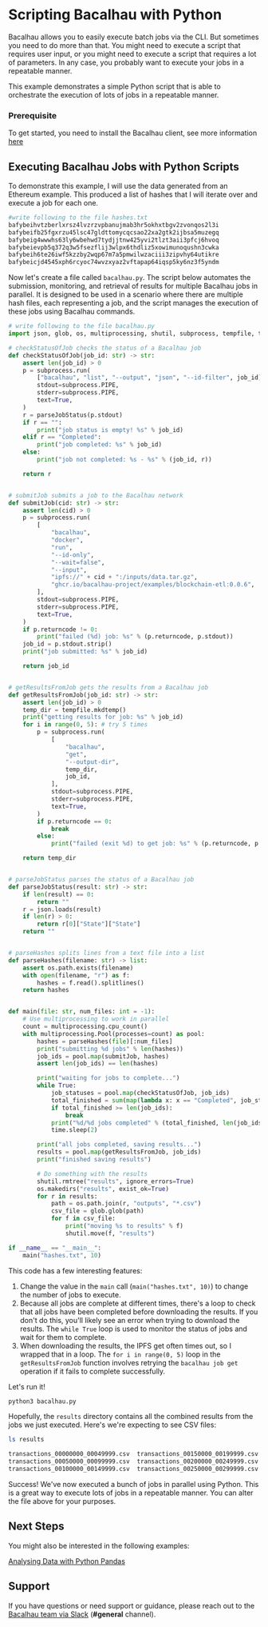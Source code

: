 # Scripting Bacalhau with Python

Bacalhau allows you to easily execute batch jobs via the CLI. But sometimes you need to do more than that. You might need to execute a script that requires user input, or you might need to execute a script that requires a lot of parameters. In any case, you probably want to execute your jobs in a repeatable manner.

This example demonstrates a simple Python script that is able to orchestrate the execution of lots of jobs in a repeatable manner.

### Prerequisite

To get started, you need to install the Bacalhau client, see more information [here](../../../getting-started/installation.md)

## Executing Bacalhau Jobs with Python Scripts

To demonstrate this example, I will use the data generated from an Ethereum example. This produced a list of hashes that I will iterate over and execute a job for each one.

```python
#write following to the file hashes.txt
bafybeihvtzberlxrsz4lvzrzvpbanujmab3hr5okhxtbgv2zvonqos2l3i
bafybeifb25fgxrzu45lsc47gldttomycqcsao22xa2gtk2ijbsa5muzegq
bafybeig4wwwhs63ly6wbehwd7tydjjtnw425yvi2tlzt3aii3pfcj6hvoq
bafybeievpb5q372q3w5fsezflij3wlpx6thdliz5xowimunoqushn3cwka
bafybeih6te26iwf5kzzby2wqp67m7a5pmwilwzaciii3zipvhy64utikre
bafybeicjd4545xph6rcyoc74wvzxyaz2vftapap64iqsp5ky6nz3f5yndm
```

Now let's create a file called `bacalhau.py`. The script below automates the submission, monitoring, and retrieval of results for multiple Bacalhau jobs in parallel. It is designed to be used in a scenario where there are multiple hash files, each representing a job, and the script manages the execution of these jobs using Bacalhau commands.

```python
# write following to the file bacalhau.py
import json, glob, os, multiprocessing, shutil, subprocess, tempfile, time

# checkStatusOfJob checks the status of a Bacalhau job
def checkStatusOfJob(job_id: str) -> str:
    assert len(job_id) > 0
    p = subprocess.run(
        ["bacalhau", "list", "--output", "json", "--id-filter", job_id],
        stdout=subprocess.PIPE,
        stderr=subprocess.PIPE,
        text=True,
    )
    r = parseJobStatus(p.stdout)
    if r == "":
        print("job status is empty! %s" % job_id)
    elif r == "Completed":
        print("job completed: %s" % job_id)
    else:
        print("job not completed: %s - %s" % (job_id, r))

    return r


# submitJob submits a job to the Bacalhau network
def submitJob(cid: str) -> str:
    assert len(cid) > 0
    p = subprocess.run(
        [
            "bacalhau",
            "docker",
            "run",
            "--id-only",
            "--wait=false",
            "--input",
            "ipfs://" + cid + ":/inputs/data.tar.gz",
            "ghcr.io/bacalhau-project/examples/blockchain-etl:0.0.6",
        ],
        stdout=subprocess.PIPE,
        stderr=subprocess.PIPE,
        text=True,
    )
    if p.returncode != 0:
        print("failed (%d) job: %s" % (p.returncode, p.stdout))
    job_id = p.stdout.strip()
    print("job submitted: %s" % job_id)

    return job_id


# getResultsFromJob gets the results from a Bacalhau job
def getResultsFromJob(job_id: str) -> str:
    assert len(job_id) > 0
    temp_dir = tempfile.mkdtemp()
    print("getting results for job: %s" % job_id)
    for i in range(0, 5): # try 5 times
        p = subprocess.run(
            [
                "bacalhau",
                "get",
                "--output-dir",
                temp_dir,
                job_id,
            ],
            stdout=subprocess.PIPE,
            stderr=subprocess.PIPE,
            text=True,
        )
        if p.returncode == 0:
            break
        else:
            print("failed (exit %d) to get job: %s" % (p.returncode, p.stdout))

    return temp_dir


# parseJobStatus parses the status of a Bacalhau job
def parseJobStatus(result: str) -> str:
    if len(result) == 0:
        return ""
    r = json.loads(result)
    if len(r) > 0:
        return r[0]["State"]["State"]
    return ""


# parseHashes splits lines from a text file into a list
def parseHashes(filename: str) -> list:
    assert os.path.exists(filename)
    with open(filename, "r") as f:
        hashes = f.read().splitlines()
    return hashes


def main(file: str, num_files: int = -1):
    # Use multiprocessing to work in parallel
    count = multiprocessing.cpu_count()
    with multiprocessing.Pool(processes=count) as pool:
        hashes = parseHashes(file)[:num_files]
        print("submitting %d jobs" % len(hashes))
        job_ids = pool.map(submitJob, hashes)
        assert len(job_ids) == len(hashes)

        print("waiting for jobs to complete...")
        while True:
            job_statuses = pool.map(checkStatusOfJob, job_ids)
            total_finished = sum(map(lambda x: x == "Completed", job_statuses))
            if total_finished >= len(job_ids):
                break
            print("%d/%d jobs completed" % (total_finished, len(job_ids)))
            time.sleep(2)

        print("all jobs completed, saving results...")
        results = pool.map(getResultsFromJob, job_ids)
        print("finished saving results")

        # Do something with the results
        shutil.rmtree("results", ignore_errors=True)
        os.makedirs("results", exist_ok=True)
        for r in results:
            path = os.path.join(r, "outputs", "*.csv")
            csv_file = glob.glob(path)
            for f in csv_file:
                print("moving %s to results" % f)
                shutil.move(f, "results")

if __name__ == "__main__":
    main("hashes.txt", 10)

```

This code has a few interesting features:

1. Change the value in the `main` call (`main("hashes.txt", 10)`) to change the number of jobs to execute.
2. Because all jobs are complete at different times, there's a loop to check that all jobs have been completed before downloading the results. If you don't do this, you'll likely see an error when trying to download the results. The `while True` loop is used to monitor the status of jobs and wait for them to complete.
3. When downloading the results, the IPFS get often times out, so I wrapped that in a loop. The `for i in range(0, 5)` loop in the `getResultsFromJob` function involves retrying the `bacalhau job get` operation if it fails to complete successfully.

Let's run it!

```bash
python3 bacalhau.py
```

Hopefully, the `results` directory contains all the combined results from the jobs we just executed. Here's we're expecting to see CSV files:

```bash
ls results

transactions_00000000_00049999.csv  transactions_00150000_00199999.csv
transactions_00050000_00099999.csv  transactions_00200000_00249999.csv
transactions_00100000_00149999.csv  transactions_00250000_00299999.csv
```

Success! We've now executed a bunch of jobs in parallel using Python. This is a great way to execute lots of jobs in a repeatable manner. You can alter the file above for your purposes.

## Next Steps

You might also be interested in the following examples:

[Analysing Data with Python Pandas](running-pandas-on-bacalhau.md)

## Support

If you have questions or need support or guidance, please reach out to the [Bacalhau team via Slack](https://bacalhauproject.slack.com/ssb/redirect) (**#general** channel).

